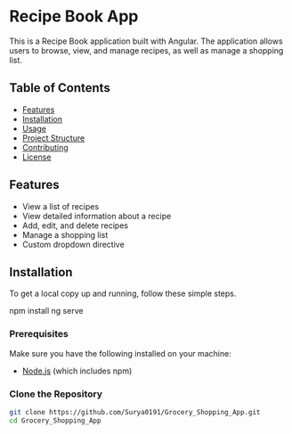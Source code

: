 # Recipe Book App

This is a Recipe Book application built with Angular. The application allows users to browse, view, and manage recipes, as well as manage a shopping list.

## Table of Contents

- [Features](#features)
- [Installation](#installation)
- [Usage](#usage)
- [Project Structure](#project-structure)
- [Contributing](#contributing)
- [License](#license)

## Features

- View a list of recipes
- View detailed information about a recipe
- Add, edit, and delete recipes
- Manage a shopping list
- Custom dropdown directive

## Installation

To get a local copy up and running, follow these simple steps.

npm install
ng serve

### Prerequisites

Make sure you have the following installed on your machine:

- [Node.js](https://nodejs.org/) (which includes npm)

### Clone the Repository

```bash
git clone https://github.com/Surya0191/Grocery_Shopping_App.git
cd Grocery_Shopping_App

